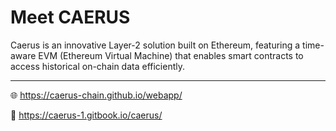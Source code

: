 # Meet CAERUS

Caerus is an innovative Layer-2 solution built on Ethereum,
featuring a time-aware EVM (Ethereum Virtual Machine) that enables smart contracts to access historical on-chain data efficiently.

---

🌐 https://caerus-chain.github.io/webapp/

📄 https://caerus-1.gitbook.io/caerus/
